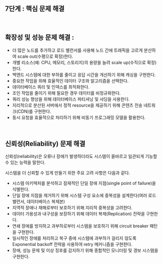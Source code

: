 ## 7단계 : 핵심 문제 해결

<br>

## 확장성 및 성능 문제 해결 :

- 더 많은 노드를 추가하고 로드 밸런서를 사용해 노드 간에  트래픽을 고르게 분산하여 scale out(수평으로 확장)한다.
- 개별 리소스(예: CPU, 메모리, 스토리지)의 용량을 늘려 scale up(수직으로 확장)한다.
- 백엔드 시스템에 대한 부하를 줄이고 응답 시간을 개선하기 위해 캐싱을 구현한다.
- 중요한 작업을 위해 효율적인 데이터 구조와 알고리즘을 선택한다.
- 데이터베이스 쿼리 및 인덱스를 최적화한다.
- 조인 작업을 줄이기 위해 필요한 경우 데이터를 비정규화한다.
- 쿼리 성능 향상을 위해 데이터베이스 파티셔닝 및 샤딩을 사용한다.
- 지리적으로 분산된 서버에서 정적 resource을 제공하기 위해 콘텐츠 전송 네트워크(CDN)를 구현한다.
- 동시 요청을 효율적으로 처리하기 위해 비동기 프로그래밍 모델을 활용한다.

<br>

## 신뢰성(Reliability) 문제 해결

신뢰성(reliability)은 오류나 장애가 발생하더라도 시스템이 올바르고 일관되게 기능할 수 있는 능력을 말한다.

시스템을 더 신뢰할 수 있게 만들기 위한 주요 고려 사항은 다음과 같다.

- 시스템 아키텍처를 분석하고 잠재적인 단일 장애 지점(single point of failure)을 식별한다.
- 단일 장애 지점을 제거하기 위해 시스템 구성 요소에 중복성을 설계한다(여러 로드 밸런서, 데이터베이스 복제본)
- 지역적 장애나 재해로부터 보호하기 위해 지리적 중복성을 고려한다.
- 데이터 가용성과 내구성을 보장하기 위해 데이터 복제(Replication) 전략을 구현한다.
- 연쇄 장애를 방지하고 과부하로부터 시스템을 보호하기 위해 circuit breaker 패턴을 구현한다.
- 일시적인 장애를 처리하고 복구 중에 시스템에 과부하가 걸리지 않도록 Exponential backoff 전략을 사용하여 retry 메커니즘을 구현한다.
- 장애, 성능 문제 및 이상 징후를 감지하기 위해 종합적인 모니터링 및 경보 시스템을 구현한다.